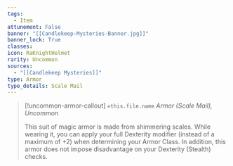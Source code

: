 ```yaml
---
tags:
  - Item
attunement: False
banner: "[[Candlekeep-Mysteries-Banner.jpg]]"
banner_lock: True
classes:
icon: RaKnightHelmet
rarity: Uncommon
sources:
  - "[[Candlekeep Mysteries]]"
type: Armor
type_details: Scale Mail
---
```

>[!uncommon-armor-callout] `=this.file.name`
>*Armor (Scale Mail), Uncommon*
>
>This suit of magic armor is made from shimmering scales. While wearing it, you can apply your full Dexterity modifier (instead of a maximum of +2) when determining your Armor Class. In addition, this armor does not impose disadvantage on your Dexterity (Stealth) checks.
>
>
